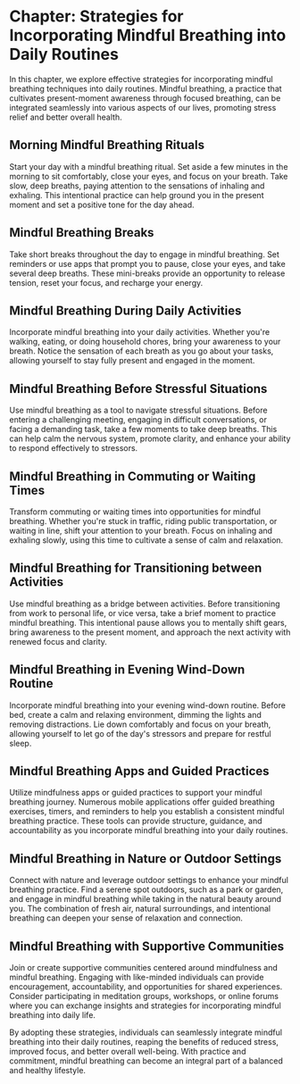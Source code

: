 Chapter: Strategies for Incorporating Mindful Breathing into Daily Routines
===========================================================================

In this chapter, we explore effective strategies for incorporating mindful breathing techniques into daily routines. Mindful breathing, a practice that cultivates present-moment awareness through focused breathing, can be integrated seamlessly into various aspects of our lives, promoting stress relief and better overall health.

Morning Mindful Breathing Rituals
---------------------------------

Start your day with a mindful breathing ritual. Set aside a few minutes in the morning to sit comfortably, close your eyes, and focus on your breath. Take slow, deep breaths, paying attention to the sensations of inhaling and exhaling. This intentional practice can help ground you in the present moment and set a positive tone for the day ahead.

Mindful Breathing Breaks
------------------------

Take short breaks throughout the day to engage in mindful breathing. Set reminders or use apps that prompt you to pause, close your eyes, and take several deep breaths. These mini-breaks provide an opportunity to release tension, reset your focus, and recharge your energy.

Mindful Breathing During Daily Activities
-----------------------------------------

Incorporate mindful breathing into your daily activities. Whether you're walking, eating, or doing household chores, bring your awareness to your breath. Notice the sensation of each breath as you go about your tasks, allowing yourself to stay fully present and engaged in the moment.

Mindful Breathing Before Stressful Situations
---------------------------------------------

Use mindful breathing as a tool to navigate stressful situations. Before entering a challenging meeting, engaging in difficult conversations, or facing a demanding task, take a few moments to take deep breaths. This can help calm the nervous system, promote clarity, and enhance your ability to respond effectively to stressors.

Mindful Breathing in Commuting or Waiting Times
-----------------------------------------------

Transform commuting or waiting times into opportunities for mindful breathing. Whether you're stuck in traffic, riding public transportation, or waiting in line, shift your attention to your breath. Focus on inhaling and exhaling slowly, using this time to cultivate a sense of calm and relaxation.

Mindful Breathing for Transitioning between Activities
------------------------------------------------------

Use mindful breathing as a bridge between activities. Before transitioning from work to personal life, or vice versa, take a brief moment to practice mindful breathing. This intentional pause allows you to mentally shift gears, bring awareness to the present moment, and approach the next activity with renewed focus and clarity.

Mindful Breathing in Evening Wind-Down Routine
----------------------------------------------

Incorporate mindful breathing into your evening wind-down routine. Before bed, create a calm and relaxing environment, dimming the lights and removing distractions. Lie down comfortably and focus on your breath, allowing yourself to let go of the day's stressors and prepare for restful sleep.

Mindful Breathing Apps and Guided Practices
-------------------------------------------

Utilize mindfulness apps or guided practices to support your mindful breathing journey. Numerous mobile applications offer guided breathing exercises, timers, and reminders to help you establish a consistent mindful breathing practice. These tools can provide structure, guidance, and accountability as you incorporate mindful breathing into your daily routines.

Mindful Breathing in Nature or Outdoor Settings
-----------------------------------------------

Connect with nature and leverage outdoor settings to enhance your mindful breathing practice. Find a serene spot outdoors, such as a park or garden, and engage in mindful breathing while taking in the natural beauty around you. The combination of fresh air, natural surroundings, and intentional breathing can deepen your sense of relaxation and connection.

Mindful Breathing with Supportive Communities
---------------------------------------------

Join or create supportive communities centered around mindfulness and mindful breathing. Engaging with like-minded individuals can provide encouragement, accountability, and opportunities for shared experiences. Consider participating in meditation groups, workshops, or online forums where you can exchange insights and strategies for incorporating mindful breathing into daily life.

By adopting these strategies, individuals can seamlessly integrate mindful breathing into their daily routines, reaping the benefits of reduced stress, improved focus, and better overall well-being. With practice and commitment, mindful breathing can become an integral part of a balanced and healthy lifestyle.
